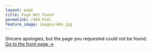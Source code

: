 ```yaml
---
layout: page
title: Page Not Found
permalink: /404.html
feature_image: images/404.jpg
---
```


Sincere apologies, but the page you requested could not be found.<br />
<a class="error-link" href="{{ site.baseurl }}/">Go to the front page &rarr;</a>
